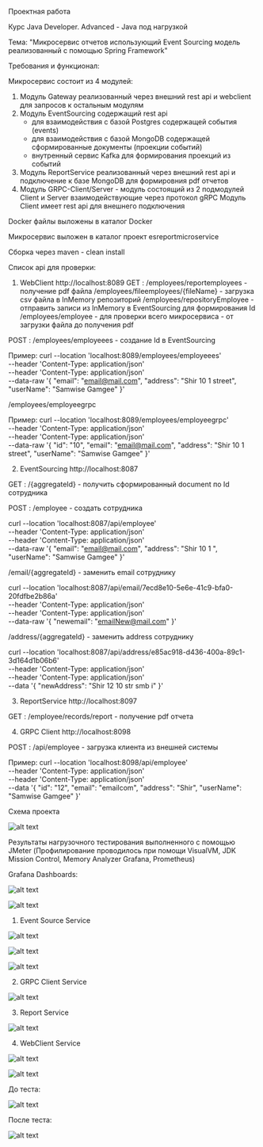 Проектная работа 

Курс Java Developer. Advanced - Java под нагрузкой

Тема: "Микросервис отчетов использующий Event Sourcing модель реализованный с помощью Spring Framework"

Требования и функционал:

Микросервис состоит из 4 модулей:
1) Модуль Gateway реализованный через внешний rest api и webclient для запросов к остальным модулям
2) Модуль EventSourcing содержащий rest api 
   - для взаимодействия с базой Postgres содержащей события (events)
   - для взаимодействия с базой MongoDB содержащей сформированные документы (проекции событий) 
   - внутренный сервис Kafka для формирования проекций из событий
3) Модуль ReportService реализованный через внешний rest api и подключение к базе MongoDB для формировния pdf отчетов
4) Модуль GRPC-Client/Server - модуль состоящий из 2 подмодулей Client и Server взаимодействующие через протокол gRPC
   Модуль Client имеет rest api для внешнего подключения

Docker файлы выложены в каталог Docker

Микросервис выложен в каталог проект esreportmicroservice

Сборка через maven - clean install

Список api для проверки:

1) WebClient
 http://localhost:8089
 GET :
 /employees/reportemployees - получение pdf файла
 /employees/fileemployees/{fileName} - загрузка csv файла в InMemory репозиторий
 /employees/repositoryEmployee - отправить записи из InMemory в EventSourcing для формирования Id
 /employees/employee - для проверки всего микросервиса - от загрузки файла до получения pdf

 POST :
 /employees/employeees - создание Id в EventSourcing

Пример:
curl --location 'localhost:8089/employees/employeees' \
--header 'Content-Type: application/json' \
--header 'Content-Type: application/json' \
--data-raw '{
    "email": "email@mail.com",
    "address": "Shir 10 1 street",
    "userName": "Samwise Gamgee"
}'

 /employees/employeegrpc

 Пример:
 curl --location 'localhost:8089/employees/employeegrpc' \
--header 'Content-Type: application/json' \
--header 'Content-Type: application/json' \
--data-raw '{
    "id": "10",
    "email": "email@mail.com",
    "address": "Shir 10 1 street",
    "userName": "Samwise Gamgee"
}'

2) EventSourcing 
 http://localhost:8087

 GET :
  /{aggregateId} - получить сформированный document по Id сотрудника

 POST :
  /employee - создать сотрудника

curl --location 'localhost:8087/api/employee' \
--header 'Content-Type: application/json' \
--header 'Content-Type: application/json' \
--data-raw '{
    "email": "email@mail.com",
    "address": "Shir 10 1 ",
    "userName": "Samwise Gamgee"
}'

  /email/{aggregateId} - заменить email сотруднику

curl --location 'localhost:8087/api/email/7ecd8e10-5e6e-41c9-bfa0-20fdfbe2b86a' \
--header 'Content-Type: application/json' \
--header 'Content-Type: application/json' \
--data-raw '{
    "newemail": "emailNew@mail.com"
}'

  /address/{aggregateId} - заменить address сотруднику

  curl --location 'localhost:8087/api/address/e85ac918-d436-400a-89c1-3d164d1b06b6' \
--header 'Content-Type: application/json' \
--header 'Content-Type: application/json' \
--data '{
    "newAddress": "Shir 12 10 str smb i"
}'


3) ReportService
 http://localhost:8097

 GET :
 /employee/records/report - получение pdf отчета

4) GRPC Client
 http://localhost:8098

 POST :
 /api/employee - загрузка клиента из внешней системы

Пример:
curl --location 'localhost:8098/api/employee' \
--header 'Content-Type: application/json' \
--header 'Content-Type: application/json' \
--data '{
    "id": "12",
    "email": "emailcom",
    "address": "Shir",
    "userName": "Samwise Gamgee"
}'

Схема проекта 

![alt text](<project schema-1.jpg>)

Результаты нагрузочного тестирования выполненного с помощью JMeter
(Профилирование проводилось при помощи VisualVM, JDK Mission Control, Memory Analyzer Grafana, Prometheus)

Grafana Dashboards:

![alt text](projectTechMetrics-1.PNG)

![alt text](project4GoldenSignals-1.PNG)


1. Event Source Service

![alt text](projectCQRSESVisualVM-1.PNG)

![alt text](projectCQRSESJDKMissionControl-1.PNG)

![alt text](projectCQRSESJDKMissionControl-ProgressErrors-1.PNG)

2. GRPC Client Service

![alt text](projectGrpsClientVisualVM-1.PNG)

3. Report Service

![alt text](projectReportVisualVM-1.PNG)

4. WebClient Service

![alt text](projectWebClientAfterTestVisualVM.PNG)

![alt text](projectWebClientAfterTestJFRException.PNG)

До теста:

![alt text](projectWebClientUndoTest.PNG)

После теста:

![alt text](projectWebClientAfterTestMemoryAnalyzer.PNG)